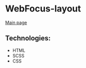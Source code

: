 # WebFocus-layout

[Main page](https://kirill1991okt.github.io/WebFocus/)

## Technologies:

- HTML
- SCSS
- CSS
